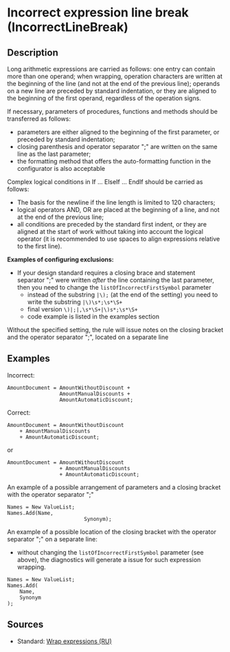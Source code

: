 # Incorrect expression line break (IncorrectLineBreak)

<!-- Блоки выше заполняются автоматически, не трогать -->
## Description
<!-- Описание диагностики заполняется вручную. Необходимо понятным языком описать смысл и схему работу -->

Long arithmetic expressions are carried as follows: one entry can contain more than one operand; when wrapping, operation characters are written at the beginning of the line (and not at the end of the previous line); operands on a new line are preceded by standard indentation, or they are aligned to the beginning of the first operand, regardless of the operation signs.

If necessary, parameters of procedures, functions and methods should be transferred as follows:

* parameters are either aligned to the beginning of the first parameter, or preceded by standard indentation;
* closing parenthesis and operator separator ";" are written on the same line as the last parameter;
* the formatting method that offers the auto-formatting function in the configurator is also acceptable

Complex logical conditions in If ... ElseIf ... EndIf should be carried as follows:

* The basis for the newline if the line length is limited to 120 characters;
* logical operators AND, OR are placed at the beginning of a line, and not at the end of the previous line;
* all conditions are preceded by the standard first indent, or they are aligned at the start of work without taking into account the logical operator (it is recommended to use spaces to align expressions relative to the first line).

**Examples of configuring exclusions:**

- If your design standard requires a closing brace and statement separator ";" were written *after* the line containing the last parameter, then you need to change the `listOfIncorrectFirstSymbol` parameter
  - instead of the substring `|\);` (at the end of the setting) you need to write the substring `|\)\s*;\s*\S+`
  - final version `\)|;|,\s*\S+|\)s*;\s*\S+`
  - code example is listed in the examples section

Without the specified setting, the rule will issue notes on the closing bracket and the operator separator ";", located on a separate line

## Examples
<!-- В данном разделе приводятся примеры, на которые диагностика срабатывает, а также можно привести пример, как можно исправить ситуацию -->

Incorrect:

```bsl
AmountDocument = AmountWithoutDiscount +
                 AmountManualDiscounts +
                 AmountAutomaticDiscount;
```

Correct:

```bsl
AmountDocument = AmountWithoutDiscount 
    + AmountManualDiscounts 
    + AmountAutomaticDiscount;
```

or

```bsl
AmountDocument = AmountWithoutDiscount 
                 + AmountManualDiscounts 
                 + AmountAutomaticDiscount;
```

An example of a possible arrangement of parameters and a closing bracket with the operator separator ";"

```bsl
Names = New ValueList;
Names.Add(Name, 
                         Synonym);
```

An example of a possible location of the closing bracket with the operator separator ";" on a separate line:
- without changing the `listOfIncorrectFirstSymbol` parameter (see above), the diagnostics will generate a issue for such expression wrapping.

```bsl
Names = New ValueList;
Names.Add(
    Name, 
    Synonym
);
```

## Sources
<!-- Необходимо указывать ссылки на все источники, из которых почерпнута информация для создания диагностики -->

* Standard: [Wrap expressions (RU)](https://its.1c.ru/db/v8std#content:444:hdoc)
